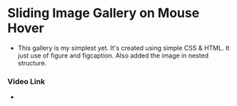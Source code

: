 # Sliding Image Gallery on Mouse Hover

-   This gallery is my simplest yet.  It's created using simple CSS & HTML. It just use of figure and figcaption. Also added the image in nested structure.

### Video Link

-     